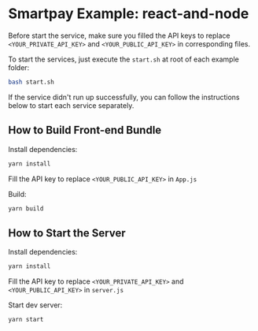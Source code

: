 # Smartpay Example: react-and-node

Before start the service, make sure you filled the API keys to replace `<YOUR_PRIVATE_API_KEY>` and `<YOUR_PUBLIC_API_KEY>` in corresponding files.

To start the services, just execute the `start.sh` at root of each example folder:

```bash
bash start.sh
```

If the service didn't run up successfully, you can follow the instructions below to start each service separately.

## How to Build Front-end Bundle

Install dependencies:

```bash
yarn install
```

Fill the API key to replace `<YOUR_PUBLIC_API_KEY>` in `App.js`

Build:

```bash
yarn build
```

## How to Start the Server

Install dependencies:

```bash
yarn install
```

Fill the API key to replace `<YOUR_PRIVATE_API_KEY>` and `<YOUR_PUBLIC_API_KEY>` in `server.js`

Start dev server:

```bash
yarn start
```
